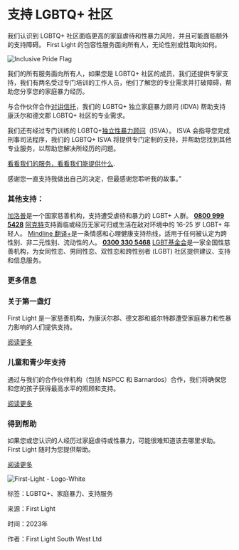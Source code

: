 # 支持 LGBTQ+ 社区

我们认识到 LGBTQ+ 社区面临更高的家庭虐待和性暴力风险，并且可能面临额外的支持障碍。 First Light 的包容性服务面向所有人，无论性别或性取向如何。

![Inclusive Pride Flag](https://www.firstlight.org.uk/wp-content/uploads/2023/01/shutterstock_2076798748-e1676466330662.jpg)

我们的所有服务面向所有人，如果您是 LGBTQ+ 社区的成员，我们还提供专家支持，我们有两名受过专门培训的工作人员，他们了解您的专业需求并打破障碍，帮助您分享您的家庭暴力经历。

与合作伙伴合作[对讲信托](https://www.intercomtrust.org.uk/)，我们的 LGBTQ+ 独立家庭暴力顾问 (IDVA) 帮助支持康沃尔和德文郡 LGBTQ+ 社区的专业需求。

我们还有经过专门训练的 LGBTQ+[独立性暴力顾问](https://www.firstlight.org.uk/%e6%88%91%e4%bb%ac%e7%9a%84%e6%9c%8d%e5%8a%a1/%e5%be%b7%e6%96%87%e9%83%a1%e5%92%8c%e5%ba%b7%e6%b2%83%e5%b0%94%e9%83%a1%e7%8b%ac%e7%ab%8b%e6%80%a7%e6%9a%b4%e5%8a%9b%e9%a1%be%e9%97%ae-isva-%e6%9c%8d%e5%8a%a1/?lang=zh-hant)（ISVA）。 ISVA 会指导您完成刑事司法程序，我们的 LGBTQ+ ISVA 将提供专门定制的支持，并帮助您找到其他专业服务，以帮助您解决所经历的问题。

[看看我们的服务，看看我们能提供什么](https://www.firstlight.org.uk/%e6%88%91%e4%bb%ac%e7%9a%84%e6%9c%8d%e5%8a%a1/?lang=zh-hant).

感谢您一直支持我做出自己的决定，但最感谢您聆听我的故事。”

### 其他支持：

[加洛普](https://galop.org.uk)是一个国家慈善机构，支持遭受虐待和暴力的 LGBT+ 人群。 [**0800 999 5428**](tel:08009995428) [阿克特](https://www.akt.org.uk/)支持面临或经历无家可归或生活在敌对环境中的 16-25 岁 LGBT+ 年轻人。 [Mindline 翻译+](https://www.mindinsomerset.org.uk/our-services/adult-one-to-one-support/mindline-trans/)是一条情感和心理健康支持热线，适用于任何被认定为跨性别、非二元性别、流动性的人。 [**0300 330 5468**](tel:03003305468) [LGBT基金会](https://lgbt.foundation/)是一家全国性慈善机构，为女同性恋、男同性恋、双性恋和跨性别者 (LGBT) 社区提供建议、支持和信息服务。

### 更多信息

### 关于第一盏灯

First Light 是一家慈善机构，为康沃尔郡、德文郡和威尔特郡遭受家庭暴力和性暴力影响的人们提供支持。

[阅读更多](https://www.firstlight.org.uk/%e5%85%b3%e4%ba%8e%e6%88%91%e4%bb%ac/?lang=zh-hant)

### 儿童和青少年支持

通过与我们的合作伙伴机构（包括 NSPCC 和 Barnardos）合作，我们将确保您和您的孩子获得最高水平的照顾和支持。

[阅读更多](https://www.firstlight.org.uk/%e6%94%af%e6%8c%81/%e5%84%bf%e7%ab%a5%e5%92%8c%e9%9d%92%e5%b0%91%e5%b9%b4%e7%9a%84%e6%94%af%e6%8c%81/?lang=zh-hant)

### 得到帮助

如果您或您认识的人经历过家庭虐待或性暴力，可能很难知道该去哪里求助。 First Light 随时为您提供帮助。

[阅读更多](https://www.firstlight.org.uk/%e5%be%97%e5%88%b0%e5%b8%ae%e5%8a%a9/?lang=zh-hant)

![First-Light - Logo-White](https://www.firstlight.org.uk/wp-content/uploads/2022/11/First-Light-Logo-White.svg)

标签：LGBTQ+、家庭暴力、支持服务

来源：First Light

时间：2023年

作者：First Light South West Ltd